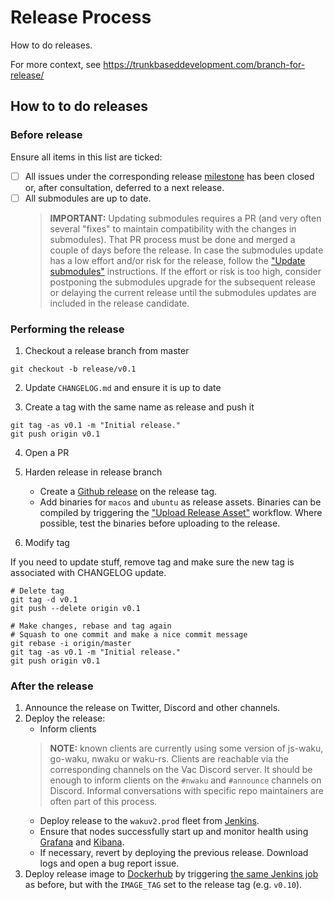 # Release Process

How to do releases.

For more context, see https://trunkbaseddevelopment.com/branch-for-release/

## How to to do releases

### Before release

Ensure all items in this list are ticked:
- [ ] All issues under the corresponding release [milestone](https://github.com/status-im/nwaku/milestones) has been closed or, after consultation, deferred to a next release.
- [ ] All submodules are up to date.
  > **IMPORTANT:** Updating submodules requires a PR (and very often several "fixes" to maintain compatibility with the changes in submodules). That PR process must be done and merged a couple of days before the release.
  > In case the submodules update has a low effort and/or risk for the release, follow the ["Update submodules"](./git-submodules.md) instructions.
  > If the effort or risk is too high, consider postponing the submodules upgrade for the subsequent release or delaying the current release until the submodules updates are included in the release candidate.

### Performing the release

1. Checkout a release branch from master

`git checkout -b release/v0.1`

2. Update `CHANGELOG.md` and ensure it is up to date

3. Create a tag with the same name as release and push it

```
git tag -as v0.1 -m "Initial release."
git push origin v0.1
```

4. Open a PR

5. Harden release in release branch
    - Create a [Github release](https://github.com/status-im/nwaku/releases) on the release tag.
    - Add binaries for `macos` and `ubuntu` as release assets. Binaries can be compiled by triggering the ["Upload Release Asset"](https://github.com/status-im/nwaku/actions/workflows/release-assets.yml) workflow. Where possible, test the binaries before uploading to the release.

6. Modify tag

If you need to update stuff, remove tag and make sure the new tag is associated
with CHANGELOG update.

```
# Delete tag
git tag -d v0.1
git push --delete origin v0.1

# Make changes, rebase and tag again
# Squash to one commit and make a nice commit message
git rebase -i origin/master
git tag -as v0.1 -m "Initial release."
git push origin v0.1
```

### After the release

1. Announce the release on Twitter, Discord and other channels.
2. Deploy the release:
   - Inform clients
   > **NOTE:** known clients are currently using some version of js-waku, go-waku, nwaku or waku-rs.
   > Clients are reachable via the corresponding channels on the Vac Discord server.
   > It should be enough to inform clients on the `#nwaku` and `#announce` channels on Discord.
   > Informal conversations with specific repo maintainers are often part of this process.
   - Deploy release to the `wakuv2.prod` fleet from [Jenkins](https://ci.status.im/job/nim-waku/job/deploy-wakuv2-prod/).
   - Ensure that nodes successfully start up and monitor health using [Grafana](https://grafana.infra.status.im/d/qrp_ZCTGz/nim-waku-v2?orgId=1) and [Kibana](https://kibana.infra.status.im/goto/a7728e70-eb26-11ec-81d1-210eb3022c76).
   - If necessary, revert by deploying the previous release. Download logs and open a bug report issue.
3. Deploy release image to [Dockerhub](https://hub.docker.com/layers/statusteam/nim-waku/a5f8b9/images/sha256-88691a8f82bd6a4242fa99053a65b7fc4762b23a2b4e879d0f8b578c798a0e09?context=explore) by triggering [the same Jenkins job](https://ci.status.im/job/nim-waku/job/deploy-wakuv2-prod/) as before, but with the `IMAGE_TAG` set to the release tag (e.g. `v0.10`).
